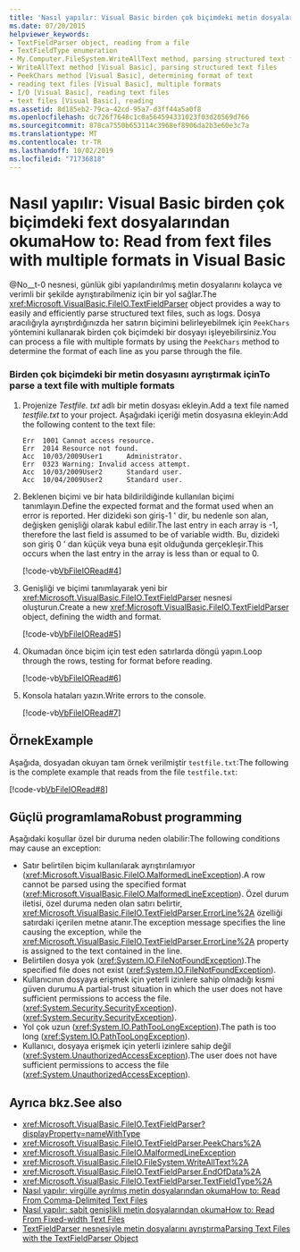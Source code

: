 ```yaml
---
title: 'Nasıl yapılır: Visual Basic birden çok biçimdeki metin dosyalarından okuma'
ms.date: 07/20/2015
helpviewer_keywords:
- TextFieldParser object, reading from a file
- TextFieldType enumeration
- My.Computer.FileSystem.WriteAllText method, parsing structured text files
- WriteAllText method [Visual Basic], parsing structured text files
- PeekChars method [Visual Basic], determining format of text
- reading text files [Visual Basic], multiple formats
- I/O [Visual Basic], reading text files
- text files [Visual Basic], reading
ms.assetid: 8d185eb2-79ca-42cd-95a7-d3ff44a5a0f8
ms.openlocfilehash: dc726f7648c1c0a564594331023f03d20569d766
ms.sourcegitcommit: 878ca7550b653114c3968ef8906da2b3e60e3c7a
ms.translationtype: MT
ms.contentlocale: tr-TR
ms.lasthandoff: 10/02/2019
ms.locfileid: "71736818"
---
```

# <a name="how-to-read-from-fext-files-with-multiple-formats-in-visual-basic"></a><span data-ttu-id="b44bc-102">Nasıl yapılır: Visual Basic birden çok biçimdeki fext dosyalarından okuma</span><span class="sxs-lookup"><span data-stu-id="b44bc-102">How to: Read from fext files with multiple formats in Visual Basic</span></span>

<span data-ttu-id="b44bc-103">@No__t-0 nesnesi, günlük gibi yapılandırılmış metin dosyalarını kolayca ve verimli bir şekilde ayrıştırabilmeniz için bir yol sağlar.</span><span class="sxs-lookup"><span data-stu-id="b44bc-103">The <xref:Microsoft.VisualBasic.FileIO.TextFieldParser> object provides a way to easily and efficiently parse structured text files, such as logs.</span></span> <span data-ttu-id="b44bc-104">Dosya aracılığıyla ayrıştırdığınızda her satırın biçimini belirleyebilmek için `PeekChars` yöntemini kullanarak birden çok biçimdeki bir dosyayı işleyebilirsiniz.</span><span class="sxs-lookup"><span data-stu-id="b44bc-104">You can process a file with multiple formats by using the `PeekChars` method to determine the format of each line as you parse through the file.</span></span>
  
### <a name="to-parse-a-text-file-with-multiple-formats"></a><span data-ttu-id="b44bc-105">Birden çok biçimdeki bir metin dosyasını ayrıştırmak için</span><span class="sxs-lookup"><span data-stu-id="b44bc-105">To parse a text file with multiple formats</span></span>

1. <span data-ttu-id="b44bc-106">Projenize *Testfile. txt* adlı bir metin dosyası ekleyin.</span><span class="sxs-lookup"><span data-stu-id="b44bc-106">Add a text file named *testfile.txt* to your project.</span></span> <span data-ttu-id="b44bc-107">Aşağıdaki içeriği metin dosyasına ekleyin:</span><span class="sxs-lookup"><span data-stu-id="b44bc-107">Add the following content to the text file:</span></span>

    ```text
    Err  1001 Cannot access resource.
    Err  2014 Resource not found.
    Acc  10/03/2009User1      Administrator.
    Err  0323 Warning: Invalid access attempt.
    Acc  10/03/2009User2      Standard user.
    Acc  10/04/2009User2      Standard user.
    ```

2. <span data-ttu-id="b44bc-108">Beklenen biçimi ve bir hata bildirildiğinde kullanılan biçimi tanımlayın.</span><span class="sxs-lookup"><span data-stu-id="b44bc-108">Define the expected format and the format used when an error is reported.</span></span> <span data-ttu-id="b44bc-109">Her dizideki son giriş-1 ' dir, bu nedenle son alan, değişken genişliği olarak kabul edilir.</span><span class="sxs-lookup"><span data-stu-id="b44bc-109">The last entry in each array is -1, therefore the last field is assumed to be of variable width.</span></span> <span data-ttu-id="b44bc-110">Bu, dizideki son giriş 0 ' dan küçük veya buna eşit olduğunda gerçekleşir.</span><span class="sxs-lookup"><span data-stu-id="b44bc-110">This occurs when the last entry in the array is less than or equal to 0.</span></span>

     [!code-vb[VbFileIORead#4](~/samples/snippets/visualbasic/VS_Snippets_VBCSharp/VbFileIORead/VB/Class1.vb#4)]

3. <span data-ttu-id="b44bc-111">Genişliği ve biçimi tanımlayarak yeni bir <xref:Microsoft.VisualBasic.FileIO.TextFieldParser> nesnesi oluşturun.</span><span class="sxs-lookup"><span data-stu-id="b44bc-111">Create a new <xref:Microsoft.VisualBasic.FileIO.TextFieldParser> object, defining the width and format.</span></span>

     [!code-vb[VbFileIORead#5](~/samples/snippets/visualbasic/VS_Snippets_VBCSharp/VbFileIORead/VB/Class1.vb#5)]

4. <span data-ttu-id="b44bc-112">Okumadan önce biçim için test eden satırlarda döngü yapın.</span><span class="sxs-lookup"><span data-stu-id="b44bc-112">Loop through the rows, testing for format before reading.</span></span>

     [!code-vb[VbFileIORead#6](~/samples/snippets/visualbasic/VS_Snippets_VBCSharp/VbFileIORead/VB/Class1.vb#6)]

5. <span data-ttu-id="b44bc-113">Konsola hataları yazın.</span><span class="sxs-lookup"><span data-stu-id="b44bc-113">Write errors to the console.</span></span>

     [!code-vb[VbFileIORead#7](~/samples/snippets/visualbasic/VS_Snippets_VBCSharp/VbFileIORead/VB/Class1.vb#7)]

## <a name="example"></a><span data-ttu-id="b44bc-114">Örnek</span><span class="sxs-lookup"><span data-stu-id="b44bc-114">Example</span></span>

<span data-ttu-id="b44bc-115">Aşağıda, dosyadan okuyan tam örnek verilmiştir `testfile.txt`:</span><span class="sxs-lookup"><span data-stu-id="b44bc-115">The following is the complete example that reads from the file `testfile.txt`:</span></span>

 [!code-vb[VbFileIORead#8](~/samples/snippets/visualbasic/VS_Snippets_VBCSharp/VbFileIORead/VB/Class1.vb#8)]

## <a name="robust-programming"></a><span data-ttu-id="b44bc-116">Güçlü programlama</span><span class="sxs-lookup"><span data-stu-id="b44bc-116">Robust programming</span></span>

<span data-ttu-id="b44bc-117">Aşağıdaki koşullar özel bir duruma neden olabilir:</span><span class="sxs-lookup"><span data-stu-id="b44bc-117">The following conditions may cause an exception:</span></span>  
  
- <span data-ttu-id="b44bc-118">Satır belirtilen biçim kullanılarak ayrıştırılamıyor (<xref:Microsoft.VisualBasic.FileIO.MalformedLineException>).</span><span class="sxs-lookup"><span data-stu-id="b44bc-118">A row cannot be parsed using the specified format (<xref:Microsoft.VisualBasic.FileIO.MalformedLineException>).</span></span> <span data-ttu-id="b44bc-119">Özel durum iletisi, özel duruma neden olan satırı belirtir, <xref:Microsoft.VisualBasic.FileIO.TextFieldParser.ErrorLine%2A> özelliği satırdaki içerilen metne atanır.</span><span class="sxs-lookup"><span data-stu-id="b44bc-119">The exception message specifies the line causing the exception, while the <xref:Microsoft.VisualBasic.FileIO.TextFieldParser.ErrorLine%2A> property is assigned to the text contained in the line.</span></span>
- <span data-ttu-id="b44bc-120">Belirtilen dosya yok (<xref:System.IO.FileNotFoundException>).</span><span class="sxs-lookup"><span data-stu-id="b44bc-120">The specified file does not exist (<xref:System.IO.FileNotFoundException>).</span></span>
- <span data-ttu-id="b44bc-121">Kullanıcının dosyaya erişmek için yeterli izinlere sahip olmadığı kısmi güven durumu.</span><span class="sxs-lookup"><span data-stu-id="b44bc-121">A partial-trust situation in which the user does not have sufficient permissions to access the file.</span></span> <span data-ttu-id="b44bc-122">(<xref:System.Security.SecurityException>).</span><span class="sxs-lookup"><span data-stu-id="b44bc-122">(<xref:System.Security.SecurityException>).</span></span>
- <span data-ttu-id="b44bc-123">Yol çok uzun (<xref:System.IO.PathTooLongException>).</span><span class="sxs-lookup"><span data-stu-id="b44bc-123">The path is too long (<xref:System.IO.PathTooLongException>).</span></span>
- <span data-ttu-id="b44bc-124">Kullanıcı, dosyaya erişmek için yeterli izinlere sahip değil (<xref:System.UnauthorizedAccessException>).</span><span class="sxs-lookup"><span data-stu-id="b44bc-124">The user does not have sufficient permissions to access the file (<xref:System.UnauthorizedAccessException>).</span></span>

## <a name="see-also"></a><span data-ttu-id="b44bc-125">Ayrıca bkz.</span><span class="sxs-lookup"><span data-stu-id="b44bc-125">See also</span></span>

- <xref:Microsoft.VisualBasic.FileIO.TextFieldParser?displayProperty=nameWithType>
- <xref:Microsoft.VisualBasic.FileIO.TextFieldParser.PeekChars%2A>
- <xref:Microsoft.VisualBasic.FileIO.MalformedLineException>
- <xref:Microsoft.VisualBasic.FileIO.FileSystem.WriteAllText%2A>
- <xref:Microsoft.VisualBasic.FileIO.TextFieldParser.EndOfData%2A>
- <xref:Microsoft.VisualBasic.FileIO.TextFieldParser.TextFieldType%2A>
- [<span data-ttu-id="b44bc-126">Nasıl yapılır: virgülle ayrılmış metin dosyalarından okuma</span><span class="sxs-lookup"><span data-stu-id="b44bc-126">How to: Read From Comma-Delimited Text Files</span></span>](how-to-read-from-comma-delimited-text-files.md)
- [<span data-ttu-id="b44bc-127">Nasıl yapılır: sabit genişlikli metin dosyalarından okuma</span><span class="sxs-lookup"><span data-stu-id="b44bc-127">How to: Read From Fixed-width Text Files</span></span>](how-to-read-from-fixed-width-text-files.md)
- [<span data-ttu-id="b44bc-128">TextFieldParser nesnesiyle metin dosyalarını ayrıştırma</span><span class="sxs-lookup"><span data-stu-id="b44bc-128">Parsing Text Files with the TextFieldParser Object</span></span>](parsing-text-files-with-the-textfieldparser-object.md)
